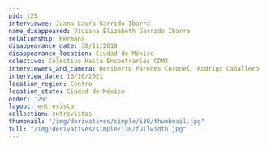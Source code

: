 ```yaml
---
pid: i29
interviewee: Juana Laura Garrido Ibarra
name_disappeared: Viviana Elizabeth Garrido Ibarra
relationship: Hermana
disappearance_date: 30/11/2018
disappearance_location: Ciudad de México
colectivo: Colectivo Hasta Encontrarles CDMX
interviewers_and_camera: Heriberto Paredes Coronel, Rodrigo Caballero
interview_date: 16/10/2021
location_region: Centro
location_state: Ciudad de México
order: '29'
layout: entrevista
collection: entrevistas
thumbnail: "/img/derivatives/simple/i30/thumbnail.jpg"
full: "/img/derivatives/simple/i30/fullwidth.jpg"
---
```

